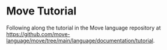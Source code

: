 # Move Tutorial

Following along the tutorial in the Move language repository at <https://github.com/move-language/move/tree/main/language/documentation/tutorial>.

